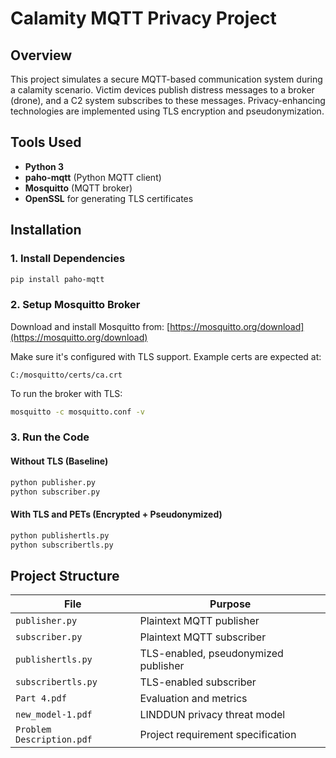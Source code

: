 # Calamity MQTT Privacy Project

## Overview
This project simulates a secure MQTT-based communication system during a calamity scenario. Victim devices publish distress messages to a broker (drone), and a C2 system subscribes to these messages. Privacy-enhancing technologies are implemented using TLS encryption and pseudonymization.

## Tools Used
- **Python 3**
- **paho-mqtt** (Python MQTT client)
- **Mosquitto** (MQTT broker)
- **OpenSSL** for generating TLS certificates

## Installation

### 1. Install Dependencies

```bash
pip install paho-mqtt
```

### 2. Setup Mosquitto Broker

Download and install Mosquitto from: [https://mosquitto.org/download](https://mosquitto.org/download)

Make sure it's configured with TLS support. Example certs are expected at:
```
C:/mosquitto/certs/ca.crt
```

To run the broker with TLS:
```bash
mosquitto -c mosquitto.conf -v
```

### 3. Run the Code

#### Without TLS (Baseline)
```bash
python publisher.py
python subscriber.py
```

#### With TLS and PETs (Encrypted + Pseudonymized)
```bash
python publishertls.py
python subscribertls.py
```

## Project Structure

| File              | Purpose                                      |
|-------------------|----------------------------------------------|
| `publisher.py`    | Plaintext MQTT publisher                     |
| `subscriber.py`   | Plaintext MQTT subscriber                    |
| `publishertls.py` | TLS-enabled, pseudonymized publisher         |
| `subscribertls.py`| TLS-enabled subscriber                       |
| `Part 4.pdf`      | Evaluation and metrics                       |
| `new_model-1.pdf` | LINDDUN privacy threat model                 |
| `Problem Description.pdf` | Project requirement specification   |
